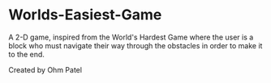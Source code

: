 # Worlds-Easiest-Game

A 2-D game, inspired from the World's Hardest Game where the user is a block who must navigate their way through the obstacles in order to make it to the end.

Created by Ohm Patel
